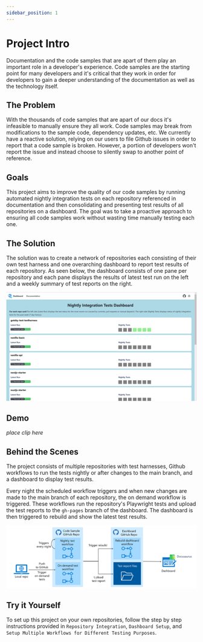 ```yaml
---
sidebar_position: 1
---
```


# Project Intro

Documentation and the code samples that are apart of them play an important role in a developer's experience. Code samples are the starting point for many developers and it's critical that they work in order for developers to gain a deeper understanding of the documentation as well as the technology itself.

## The Problem

With the thousands of code samples that are apart of our docs it's infeasible to manually ensure they all work. Code samples may break from modifications to the sample code, dependency updates, etc. We currently have a reactive solution, relying on our users to file Github issues in order to report that a code sample is broken. However, a portion of developers won't report the issue and instead choose to silently swap to another point of reference.

## Goals

This project aims to improve the quality of our code samples by running automated nightly integration tests on each repository referenced in documentation and then consolidating and presenting test results of all repositories on a dashboard. The goal was to take a proactive approach to ensuring all code samples work without wasting time manually testing each one.

## The Solution

The solution was to create a network of repositories each consisting of their own test harness and one overarching dashboard to report test results of each repository. As seen below, the dashboard consists of one pane per repository and each pane displays the results of latest test run on the left and a weekly summary of test reports on the right.

![Project home page](./img/home-page.png)

## Demo

*place clip here*

## Behind the Scenes

The project consists of multiple repositories with test harnesses, Github workflows to run the tests nightly or after changes to the main branch, and a dashboard to display test results.

Every night the scheduled workflow triggers and when new changes are made to the main branch of each repository, the on demand workflow is triggered. These workflows run the repository's Playwright tests and upload the test reports to the `gh-pages` branch of the dashboard. The dashboard is then triggered to rebuild and show the latest test results.

![System architecture](./img/system-architecture.png)

## Try it Yourself

To set up this project on your own repositories, follow the step by step instructions provided in `Repository Integration`, `Dashboard Setup`, and `Setup Multiple Workflows for Different Testing Purposes`.

